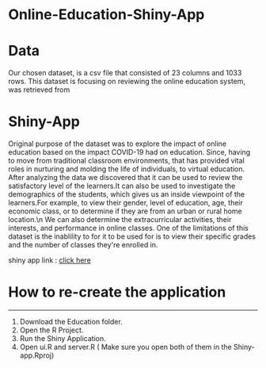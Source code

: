 # Online-Education-Shiny-App
# Data
Our chosen dataset, is a csv file that consisted of 23 columns and 1033 rows. This dataset is focusing on reviewing the online education system, was retrieved from
# Shiny-App
Original purpose of the dataset was to explore the impact of online education based on the impact COVID-19 had on education. Since, having to move from traditional classroom environments, that has provided vital roles in nurturing and molding the life of individuals, to virtual education. After analyzing the data we discovered that it can be used to review the satisfactory level of the learners.It can also be used to investigate the demographics of the students, which gives us an inside viewpoint of the learners.For example, to view their gender, level of education, age, their economic class, or to determine if they are from an urban or rural home location.\n
We can also determine the extracurricular activities, their interests, and performance in online classes. One of the limitations of this dataset is the inablility to for it to be used for is to view their specific grades and the number of classes they're enrolled in.

shiny app link : [click here](https://s8q0d2-warsame-jama.shinyapps.io/Shiny-App/)



# How to re-create the application
<hr>
<ol>
  <li>  Download the Education folder.
  <li>  Open the R Project.
  <li>  Run the Shiny Application.
  <li>  Open ui.R and server.R ( Make sure you open both of them in the Shiny-app.Rproj)
<ol>


